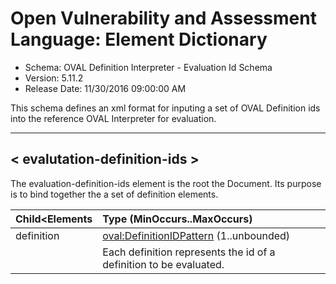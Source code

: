 # Open Vulnerability and Assessment Language: Element Dictionary

* Schema: OVAL Definition Interpreter - Evaluation Id Schema  
* Version: 5.11.2  
* Release Date: 11/30/2016 09:00:00 AM

This schema defines an xml format for inputing a set of OVAL Definition ids into the reference OVAL Interpreter for evaluation.

______________
  
## <a name="evalutation-definition-ids"></a>< evalutation-definition-ids >

The evaluation-definition-ids element is the root the Document. Its purpose is to bind together the a set of definition elements.

| Child<Elements | Type (MinOccurs..MaxOccurs) |  
|:-------------- |:--------------------------- |  
| definition | [oval:DefinitionIDPattern](oval-common-schema.md#DefinitionIDPattern)  (1..unbounded) |  
||<div>Each definition represents the id of a definition to be evaluated.</div>|  
  
